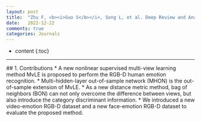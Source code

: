 ```yaml
---
layout: post
title:  "Zhu F, <b><i>Guo S</b></i>, Song L, et al. Deep Review and Analysis of Recent NeRFs[J]. APSIPA Transactions on Signal and Information Processing, 2023, 12(1). [<a href="https://www.nowpublishers.com/article/Details/SIP-2022-0062">Link</a>]"
date:   2022-12-22
comments: true
categories: Journals
---
```


* content
{:toc}

<hr>
## 1. Contributions
* A new nonlinear supervised multi-view learning method MvLE is proposed to perform the RGB-D human emotion recognition. 
* Multi-hidden-layer out-of-sample network (MHON) is the out-of-sample extension of MvLE. 
* As a new distance metric method, bag of neighbors (BON) can not only overcome the difference between views, but also introduce the category discriminant information. 
* We introduced a new video-emotion RGB-D dataset and a new face-emotion RGB-D dataset to evaluate the proposed method. 
